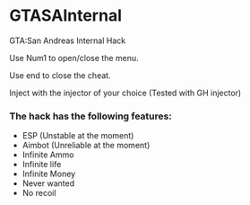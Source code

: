 # GTASAInternal
GTA:San Andreas Internal Hack 

Use Num1 to open/close the menu. 

Use end to close the cheat. 

Inject with the injector of your choice (Tested with GH injector)



### The hack has the following features:
* ESP (Unstable at the moment)
* Aimbot (Unreliable at the moment)
* Infinite Ammo
* Infinite life
* Infinite Money
* Never wanted
* No recoil
